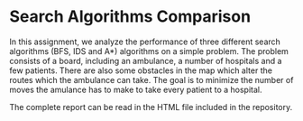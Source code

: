 # Search Algorithms Comparison
In this assignment, we analyze the performance of three different search algorithms (BFS, IDS and A\*) algorithms on a simple problem. The problem consists of a board, including an ambulance, a number of hospitals and a few patients. There are also some obstacles in the map which alter the routes which the ambulance can take. The goal is to minimize the number of moves the amulance has to make to take every patient to a hospital.

The complete report can be read in the HTML file included in the repository.
